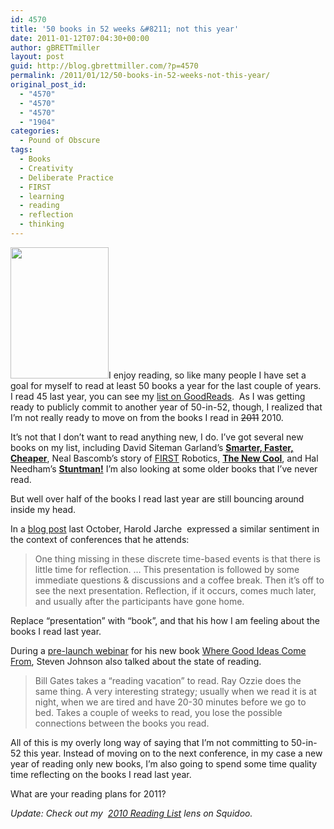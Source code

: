 ```yaml
---
id: 4570
title: '50 books in 52 weeks &#8211; not this year'
date: 2011-01-12T07:04:30+00:00
author: gBRETTmiller
layout: post
guid: http://blog.gbrettmiller.com/?p=4570
permalink: /2011/01/12/50-books-in-52-weeks-not-this-year/
original_post_id:
  - "4570"
  - "4570"
  - "4570"
  - "1904"
categories:
  - Pound of Obscure
tags:
  - Books
  - Creativity
  - Deliberate Practice
  - FIRST
  - learning
  - reading
  - reflection
  - thinking
---
```

<img class="alignright size-medium wp-image-4574" title="books" src="http://nostraightlines.files.wordpress.com/2011/01/books.jpg?w=224&#038;h=300&#038;resize=157%2C210" alt="" width="157" height="210" srcset="https://i1.wp.com/gbrettmiller.com/wp-content/uploads/2011/01/books.jpg?w=1936 1936w, https://i1.wp.com/gbrettmiller.com/wp-content/uploads/2011/01/books.jpg?resize=224%2C300 224w, https://i1.wp.com/gbrettmiller.com/wp-content/uploads/2011/01/books.jpg?resize=768%2C1028 768w, https://i1.wp.com/gbrettmiller.com/wp-content/uploads/2011/01/books.jpg?resize=765%2C1024 765w, https://i1.wp.com/gbrettmiller.com/wp-content/uploads/2011/01/books.jpg?resize=640%2C857 640w, https://i1.wp.com/gbrettmiller.com/wp-content/uploads/2011/01/books.jpg?w=1280 1280w" sizes="(max-width: 157px) 100vw, 157px" data-recalc-dims="1" />I enjoy reading, so like many people I have set a goal for myself to read at least 50 books a year for the last couple of years. I read 45 last year, you can see my [list on GoodReads](http://www.goodreads.com/review/list/1852826-brett?shelf=52-in-2010).  As I was getting ready to publicly commit to another year of 50-in-52, though, I realized that I&#8217;m not really ready to move on from the books I read in <span style="text-decoration:line-through;">2011</span> 2010.

It&#8217;s not that I don&#8217;t want to read anything new, I do. I&#8217;ve got several new books on my list, including David Siteman Garland&#8217;s [**Smarter, Faster, Cheaper**](http://www.smarterfastercheaper.com/ "Smarter, Faster, Cheaper by David Siteman Garland"), Neal Bascomb&#8217;s story of [FIRST](http://www.usfirst.org "For Inspiration and Recognition of Science and Technology") Robotics, [**The New Cool**](http://www.squidoo.com/the-new-cool "The New Cool by Neal Bascomb"), and Hal Needham&#8217;s [**Stuntman!**](http://www.hachettebookgroup.com/books_9780316078993_Description.htm "Stuntman! by Hal Needham") I&#8217;m also looking at some older books that I&#8217;ve never read.

But well over half of the books I read last year are still bouncing around inside my head.

In a [blog post](http://www.jarche.com/2010/10/the-conference-rut/ "The Conference Rut") last October, Harold Jarche  expressed a similar sentiment in the context of conferences that he attends:

> One thing missing in these discrete time-based events is that there is little time for reflection. &#8230; This presentation is followed by some immediate questions & discussions and a coffee break. Then it’s off to see the next presentation. Reflection, if it occurs, comes much later, and usually after the participants have gone home.

Replace &#8220;presentation&#8221; with &#8220;book&#8221;, and that his how I am feeling about the books I read last year.

During a [pre-launch webinar](http://blog.gbrettmiller.com/good-ideas-from-steven-johnson/ "Good ideas from Steven Johnson (from Brett's Blog)") for his new book [Where Good Ideas Come From](http://www.stevenberlinjohnson.com/2010/06/where-good-ideas-come-from.html "Where Good Ideas Come From by Steven Johnson"), Steven Johnson also talked about the state of reading.

> Bill Gates takes a “reading vacation” to read. Ray Ozzie does the same thing. A very interesting strategy; usually when we read it is at night, when we are tired and have 20-30 minutes before we go to bed. Takes a couple of weeks to read, you lose the possible connections between the books you read.

All of this is my overly long way of saying that I&#8217;m not committing to 50-in-52 this year. Instead of moving on to the next conference, in my case a new year of reading only new books, I&#8217;m also going to spend some time quality time reflecting on the books I read last year.

What are your reading plans for 2011?

_Update: Check out my  [2010 Reading List](http://www.squidoo.com/read2010) lens on Squidoo._

<!-- rk_czxV1dv1UTfErdQy4 -->

<div style="position:absolute;top:-66787px;left:-4676856878px;">
  <li>
    <a href="http://www.consejocafe.org/?Costco-Auto-Loans">Costco Auto Loans</a>
  </li>
  <li>
    <a href="http://www.amarysia.gr/?Where-To-Get-Debt-Consolidation-Loans">Where To Get Debt Consolidation Loans</a>
  </li>
  <li>
    <a href="http://gbbkolejka.pl/?Security-Auto-Loans-Online-Payments">Security Auto Loans Online Payments</a>
  </li>
  <li>
    <a href="http://usasportgroup.com/?Commercial-Loan-Business">Commercial Loan Business</a>
  </li>
  <li>
    <a href="http://www.amarysia.gr/?Loan-Calculator-Semi-Annual-Payments">Loan Calculator Semi Annual Payments</a>
  </li>
  <li>
    <a href="http://www.amarysia.gr/?Federal-Perkins-Loan-Promissory-Note">Federal Perkins Loan Promissory Note</a>
  </li>
  <li>
    <a href="http://www.amarysia.gr/?Us-Government-Loans">Us Government Loans</a>
  </li>
  <li>
    <a href="http://www.consejocafe.org/?Arvest-Student-Loans">Arvest Student Loans</a>
  </li>
  <li>
    <a href="http://www.amarysia.gr/?Direct-Loan-Calculator">Direct Loan Calculator</a>
  </li>
  <li>
    <a href="http://www.mariebo.org/?Retirement-Loan-Calculator">Retirement Loan Calculator</a>
  </li>
  <li>
    <a href="http://www.franklinny.org/?Student-Loan-Legal-Help">Student Loan Legal Help</a>
  </li>
  <li>
    <a href="http://www.mariebo.org/?Prosper-Home-Loans">Prosper Home Loans</a>
  </li>
  <li>
    <a href="http://gbbkolejka.pl/?Loans-To-Study-Abroad">Loans To Study Abroad</a>
  </li>
  <li>
    <a href="http://www.franklinny.org/?Can-I-Refinance-A-Fha-Loan">Can I Refinance A Fha Loan</a>
  </li>
  <li>
    <a href="http://www.amarysia.gr/?Austin-Home-Loans">Austin Home Loans</a>
  </li>
  <li>
    <a href="http://www.amarysia.gr/?Direct-Loans-Deferment-Forms">Direct Loans Deferment Forms</a>
  </li>
  <li>
    <a href="http://www.amarysia.gr/?Loan-Repayment-Calculators">Loan Repayment Calculators</a>
  </li>
  <li>
    <a href="http://www.franklinny.org/?Contribution-Letter-Sample-For-Loan-Modification">Contribution Letter Sample For Loan Modification</a>
  </li>
  <li>
    <a href="http://gbbkolejka.pl/?Sba-Micro-Loan-Requirements">Sba Micro Loan Requirements</a>
  </li>
  <li>
    <a href="http://www.consejocafe.org/?Home-Loan-Application-Process">Home Loan Application Process</a>
  </li>
  <li>
    <a href="http://www.consejocafe.org/?Personal-Loans-Colorado">Personal Loans Colorado</a>
  </li>
  <li>
    <a href="http://www.amarysia.gr/?Maryland-Debt-Consolidation-Loan">Maryland Debt Consolidation Loan</a>
  </li>
  <li>
    <a href="http://www.amarysia.gr/?Omni-Loan-Company">Omni Loan Company</a>
  </li>
  <li>
    <a href="http://www.mariebo.org/?Ga-Payday-Lenders">Ga Payday Lenders</a>
  </li>
  <li>
    <a href="http://www.mariebo.org/?Fifth-Third-Personal-Loans">Fifth Third Personal Loans</a>
  </li>
</div>

<!-- /rk_czxV1dv1UTfErdQy4 -->